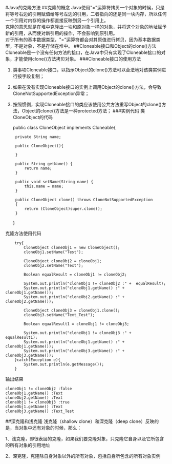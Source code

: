 #Java的克隆方法
##克隆的概念
Java使用"="运算符拷贝一个对象的时候，只是将等号右边的引用赋值给等号左边的引用，二者指向的还是同一块内存，所以任何一个引用对内存的操作都直接反映到另一个引用上。</br>
克隆的意思就是在堆中克隆出一块和原对象一样的对象，并将这个对象的地址赋予新的引用，从而使对新引用的操作，不会影响到原引用。</br>
对于所有的基本数据类型，"="运算符都会对其原值进行拷贝，因为基本数据类型，不是对象，不是存储在堆中。
##Cloneable接口和Object的clone()方法
Cloneable是一个没有任何方法的接口，在Java中只有实现了Cloneable接口的对象，才能使用clone()方法拷贝对象。
###Cloneable接口的使用方法
1. 类事项Cloneable接口，以指示Object的clone()方法可以合法地对该类实例进行按字段复制；
2. 如果在没有实现Cloneable接口的实例上调用Object的clone()方法，会导致CloneNotSupportedException异常；
3. 按照惯例，实现Cloneable接口的类应该使用公共方法重写Object的clone()方法，Object的clone()方法是一种protected方法；
###实例代码
类CloneObject的代码</br>


	public class CloneObject implements Cloneable{

	    private String name;

    	public CloneObject(){

    	}

    	public String getName() {
    	    return name;
    	}

    	public void setName(String name) {
    	    this.name = name;
    	}

    	public CloneObject clone() throws CloneNotSupportedException
    	{
    	    return (CloneObject)super.clone();
    	}
	}

克隆方法使用代码

    
	    try{
            CloneObject cloneObj1 = new CloneObject();
            cloneObj1.setName("Test");

            CloneObject cloneObj2 = cloneObj1;
            cloneObj2.setName("Text");

            Boolean equalResult = cloneObj1 != cloneObj2;

            System.out.println("cloneObj1 != cloneObj2 :" +  equalResult);
            System.out.println("cloneObj1.getName() :" + cloneObj1.getName());
            System.out.println("cloneObj2.getName() :" + cloneObj2.getName());

            CloneObject cloneObj3 = cloneObj1.clone();
            cloneObj3.setName("Text_Test");

            Boolean equalResult1 = cloneObj1 != cloneObj3;

            System.out.println("cloneObj1 != cloneObj3 :" +  equalResult1);
            System.out.println("cloneObj1.getName() :" + cloneObj1.getName());
            System.out.println("cloneObj3.getName() :" + cloneObj3.getName());
        }catch(Exception e){
            System.out.println(e.getMessage());
        }

输出结果

    cloneObj1 != cloneObj2 :false
	cloneObj1.getName() :Text
	cloneObj2.getName() :Text
	cloneObj1 != cloneObj3 :true
	cloneObj1.getName() :Text
	cloneObj3.getName() :Text_Test
##深克隆和浅克隆
浅克隆（shallow clone）和深克隆（deep clone）反映的是，当对象中还有对象的时候，那么：

1、浅克隆，即很表层的克隆，如果我们要克隆对象，只克隆它自身以及它所包含的所有对象的引用地址

2、深克隆，克隆除自身对象以外的所有对象，包括自身所包含的所有对象实例